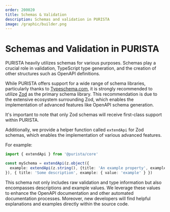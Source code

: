 ```yaml
---
order: 200020
title: Schemas & Validation
description: Schemas and validation in PURISTA
image: /graphic/builder.png
---
```


# Schemas and Validation in PURISTA

PURISTA heavily utilizes schemas for various purposes. Schemas play a crucial role in validation, TypeScript type generation, and the creation of other structures such as OpenAPI definitions.

While PURISTA offers support for a wide range of schema libraries, particularly thanks to [Typeschema.com](https://typeschema.com/#coverage), it is strongly recommended to utilize [Zod](https://zod.dev/) as the primary schema library. This recommendation is due to the extensive ecosystem surrounding Zod, which enables the implementation of advanced features like OpenAPI schema generation.

It's important to note that only Zod schemas will receive first-class support within PURISTA.

Additionally, we provide a helper function called `extendApi` for Zod schemas, which enables the implementation of various advanced features.

For example:

```typescript
import { extendApi } from '@purista/core'

const mySchema = extendApi(z.object({
  example: extendApi(z.string(), {title: 'An example property', example: 'example value' } ),
}), { title: 'Some description', example: { value: 'example' } })
```

This schema not only includes raw validation and type information but also encompasses descriptions and example values. We leverage these values to enhance the OpenAPI documentation and other automated documentation processes. Moreover, new developers will find helpful explanations and examples directly within the source code.
